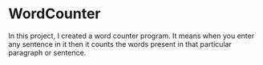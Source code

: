 # WordCounter
In this project, I created a word counter program. It means when you enter any sentence in it then it counts the words present in that particular paragraph or sentence. 
